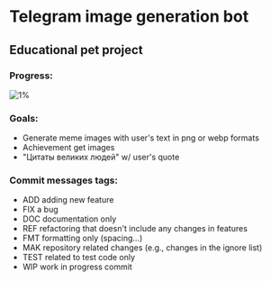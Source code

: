 # Telegram image generation bot
##  Educational pet project
### Progress:  
![1%](https://progress-bar.dev/1/?width=250)  

### Goals: 
- Generate meme images with user's text in png or webp formats
- Achievement get images
- "Цитаты великих людей" w/ user's quote  

### Commit messages tags:

- ADD adding new feature
- FIX a bug
- DOC documentation only
- REF refactoring that doesn't include any changes in features 
- FMT formatting only (spacing...)
- MAK repository related changes (e.g., changes in the ignore list)
- TEST related to test code only
- WIP work in progress commit
